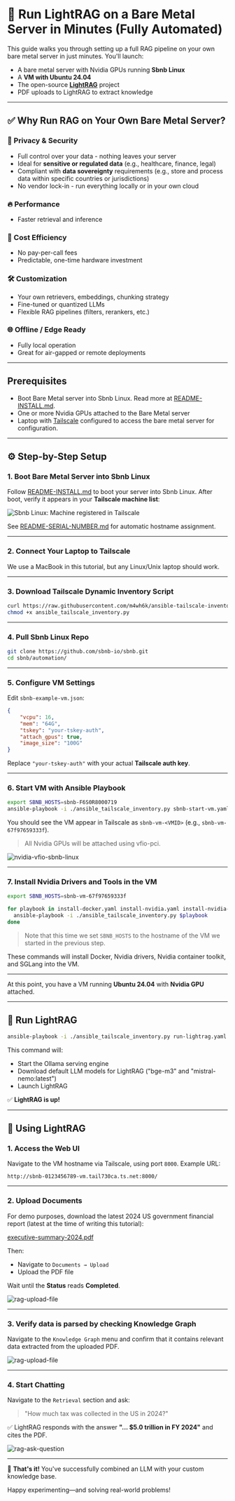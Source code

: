 
# 🚀 Run LightRAG on a Bare Metal Server in Minutes (Fully Automated)

This guide walks you through setting up a full RAG pipeline on your own bare metal server in just minutes. You'll launch:

- A bare metal server with Nvidia GPUs running **Sbnb Linux**
- A **VM with Ubuntu 24.04**
- The open-source [**LightRAG**](https://github.com/HKUDS/LightRAG) project
- PDF uploads to LightRAG to extract knowledge

---

## ✅ Why Run RAG on Your Own Bare Metal Server?

### 🔐 Privacy & Security
- Full control over your data - nothing leaves your server  
- Ideal for **sensitive or regulated data** (e.g., healthcare, finance, legal)  
- Compliant with **data sovereignty** requirements (e.g., store and process data within specific countries or jurisdictions)  
- No vendor lock-in - run everything locally or in your own cloud  

### 🔥 Performance
- Faster retrieval and inference

### 💸 Cost Efficiency
- No pay-per-call fees
- Predictable, one-time hardware investment

### 🛠️ Customization
- Your own retrievers, embeddings, chunking strategy
- Fine-tuned or quantized LLMs
- Flexible RAG pipelines (filters, rerankers, etc.)

### 🌐 Offline / Edge Ready
- Fully local operation
- Great for air-gapped or remote deployments

---

## Prerequisites

- Boot Bare Metal server into Sbnb Linux. Read more at [README-INSTALL.md](README-INSTALL.md).
- One or more Nvidia GPUs attached to the Bare Metal server
- Laptop with [Tailscale](https://tailscale.com/) configured to access the bare metal server for configuration.

---

## ⚙️ Step-by-Step Setup

### 1. Boot Bare Metal Server into Sbnb Linux

Follow [README-INSTALL.md](README-INSTALL.md) to boot your server into Sbnb Linux. After boot, verify it appears in your **Tailscale machine list**:

![Sbnb Linux: Machine registered in Tailscale](images/serial-number-tailscale.png)

See [README-SERIAL-NUMBER.md](README-SERIAL-NUMBER.md) for automatic hostname assignment.

---

### 2. Connect Your Laptop to Tailscale

We use a MacBook in this tutorial, but any Linux/Unix laptop should work.

---

### 3. Download Tailscale Dynamic Inventory Script

```sh
curl https://raw.githubusercontent.com/m4wh6k/ansible-tailscale-inventory/refs/heads/main/ansible_tailscale_inventory.py -O
chmod +x ansible_tailscale_inventory.py
```

---

### 4. Pull Sbnb Linux Repo

```sh
git clone https://github.com/sbnb-io/sbnb.git
cd sbnb/automation/
```

---

### 5. Configure VM Settings

Edit `sbnb-example-vm.json`:

```json
{
    "vcpu": 16,
    "mem": "64G",
    "tskey": "your-tskey-auth",
    "attach_gpus": true,
    "image_size": "100G"
}
```

Replace `"your-tskey-auth"` with your actual **Tailscale auth key**.

---

### 6. Start VM with Ansible Playbook

```sh
export SBNB_HOSTS=sbnb-F6S0R8000719
ansible-playbook -i ./ansible_tailscale_inventory.py sbnb-start-vm.yaml
```

You should see the VM appear in Tailscale as `sbnb-vm-<VMID>` (e.g., `sbnb-vm-67f97659333f`).

> All Nvidia GPUs will be attached using vfio-pci.

![nvidia-vfio-sbnb-linux](images/nvidia-vfio-sbnb-linux.png)

---

### 7. Install Nvidia Drivers and Tools in the VM

```bash
export SBNB_HOSTS=sbnb-vm-67f97659333f

for playbook in install-docker.yaml install-nvidia.yaml install-nvidia-container-toolkit.yaml; do
  ansible-playbook -i ./ansible_tailscale_inventory.py $playbook
done
```

> Note that this time we set `SBNB_HOSTS` to the hostname of the VM we started in the previous step.

These commands will install Docker, Nvidia drivers, Nvidia container toolkit, and SGLang into the VM.

---

At this point, you have a VM running **Ubuntu 24.04** with **Nvidia GPU** attached.

---

## 🔁 Run LightRAG

```bash
ansible-playbook -i ./ansible_tailscale_inventory.py run-lightrag.yaml
```

This command will:

- Start the Ollama serving engine
- Download default LLM models for LightRAG ("bge-m3" and "mistral-nemo:latest")
- Launch LightRAG

✅ **LightRAG is up!**

---

## 🧠 Using LightRAG

### 1. Access the Web UI

Navigate to the VM hostname via Tailscale, using port `8000`. Example URL:

```
http://sbnb-0123456789-vm.tail730ca.ts.net:8000/
```

---

### 2. Upload Documents

For demo purposes, download the latest 2024 US government financial report (latest at the time of writing this tutorial):  

[executive-summary-2024.pdf](https://www.fiscal.treasury.gov/files/reports-statements/financial-report/2024/executive-summary-2024.pdf)

Then:

- Navigate to `Documents → Upload`
- Upload the PDF file

Wait until the **Status** reads **Completed**.

![rag-upload-file](images/lightrag-upload-file.png)

---

### 3. Verify data is parsed by checking Knowledge Graph

Navigate to the `Knowledge Graph` menu and confirm that it contains relevant data extracted from the uploaded PDF.

![rag-upload-file](images/lightrag-knowledge-graph.png)

---

### 4. Start Chatting

Navigate to the `Retrieval` section and ask:

> "How much tax was collected in the US in 2024?"

✅ LightRAG responds with the answer **"... $5.0 trillion in FY 2024"** and cites the PDF.

![rag-ask-question](images/lightrag-ask-question.png)

---

🎉 **That's it!** You've successfully combined an LLM with your custom knowledge base.

Happy experimenting—and solving real-world problems!
